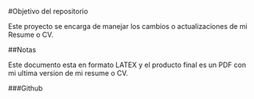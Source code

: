 #Objetivo del repositorio

Este proyecto se encarga de manejar los cambios o actualizaciones de mi Resume o CV.

##Notas

Este documento esta en formato LATEX y el producto final es un PDF con mi ultima version de mi resume o CV.


###Github



